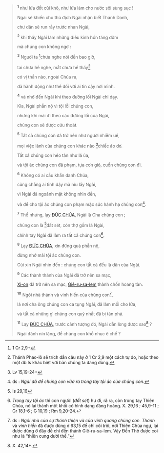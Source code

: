 > <sup><b>1</b></sup> như lửa đốt củi khô, như lửa làm cho nước sôi sùng sục !
>
> Ngài sẽ khiến cho thù địch Ngài nhận biết Thánh Danh,
>
> chư dân sẽ run rẩy trước nhan Ngài,
>
> <sup><b>2</b></sup> khi thấy Ngài làm những điều kinh hồn táng đởm
>
> mà chúng con không ngờ :
>
> <sup><b>3</b></sup> Người ta [^1@-1c429126-c81c-48d8-bad6-3599d9bc3081]chưa nghe nói đến bao giờ,
>
> tai chưa hề nghe, mắt chưa hề thấy[^2-1c429126-c81c-48d8-bad6-3599d9bc3081]
>
> có vị thần nào, ngoài Chúa ra,
>
> đã hành động như thế đối với ai tin cậy nơi mình.
>
> <sup><b>4</b></sup> và nhớ đến Ngài khi theo đường lối Ngài chỉ dạy.
>
> Kìa, Ngài phẫn nộ vì tội lỗi chúng con,
>
> nhưng khi mải đi theo các đường lối của Ngài,
>
> chúng con sẽ được cứu thoát.
>
> <sup><b>5</b></sup> Tất cả chúng con đã trở nên như người nhiễm uế,
>
> mọi việc lành của chúng con khác nào [^2@-1c429126-c81c-48d8-bad6-3599d9bc3081]chiếc áo dơ.
>
> Tất cả chúng con héo tàn như lá úa,
>
> và tội ác chúng con đã phạm, tựa cơn gió, cuốn chúng con đi.
>
> <sup><b>6</b></sup> Không có ai cầu khẩn danh Chúa,
>
> cũng chẳng ai tỉnh dậy mà níu lấy Ngài,
>
> vì Ngài đã ngoảnh mặt không nhìn đến,
>
> và để cho tội ác chúng con phạm mặc sức hành hạ chúng con[^4-1c429126-c81c-48d8-bad6-3599d9bc3081].
>
> <sup><b>7</b></sup> Thế nhưng, lạy [ĐỨC CHÚA](), Ngài là Cha chúng con ;
>
> chúng con là [^3@-1c429126-c81c-48d8-bad6-3599d9bc3081]đất sét, còn thợ gốm là Ngài,
>
> chính tay Ngài đã làm ra tất cả chúng con[^5-1c429126-c81c-48d8-bad6-3599d9bc3081].
>
> <sup><b>8</b></sup> Lạy [ĐỨC CHÚA](), xin đừng quá phẫn nộ,
>
> đừng nhớ mãi tội ác chúng con.
>
> Cúi xin Ngài nhìn đến : chúng con tất cả đều là dân của Ngài.
>
> <sup><b>9</b></sup> Các thành thánh của Ngài đã trở nên sa mạc,
>
> [Xi-on]() đã trở nên sa mạc, [Giê-ru-sa-lem]() thành chốn hoang tàn.
>
> <sup><b>10</b></sup> Ngôi nhà thánh và vinh hiển của chúng con[^6-1c429126-c81c-48d8-bad6-3599d9bc3081],
>
> là nơi cha ông chúng con ca tụng Ngài, đã làm mồi cho lửa,
>
> và tất cả những gì chúng con quý nhất đã bị tàn phá.
>
> <sup><b>11</b></sup> Lạy [ĐỨC CHÚA](), trước cảnh tượng đó, Ngài dằn lòng được sao[^7-1c429126-c81c-48d8-bad6-3599d9bc3081] ?
>
> Ngài đành nín lặng, để chúng con khổ nhục ê chề ?

[^2-1c429126-c81c-48d8-bad6-3599d9bc3081]: Thánh Phao-lô sẽ trích dẫn câu này ở 1 Cr 2,9 một cách tự do, hoặc theo một db Is khác biệt với bản chúng ta đang dùng.
[^4-1c429126-c81c-48d8-bad6-3599d9bc3081]: ds : *Ngài đã để chúng con vữa ra trong tay tội ác của chúng con*.
[^5-1c429126-c81c-48d8-bad6-3599d9bc3081]: *Trong tay tội ác* thì con người (*đất sét*) hư đi, rã ra, còn trong tay Thiên Chúa, nó lại thành một khối có hình dạng đàng hoàng. X. 29,16 ; 45,9-11 ; Gr 18,1-6 ; G 10,19 ; Rm 9,20-24.
[^6-1c429126-c81c-48d8-bad6-3599d9bc3081]: ds : *Ngôi nhà của sự thánh thiện và của vinh quang chúng con.* *Thánh* và *vinh hiển* đã được dùng ở 63,15 để chỉ cõi trời, nơi Thiên Chúa ngự, lại được dùng ở đây để chỉ đền thánh Giê-ru-sa-lem. Vậy Đền Thờ được coi như là “thiên cung dưới thế.”
[^7-1c429126-c81c-48d8-bad6-3599d9bc3081]: X. 42,14+.
[^1@-1c429126-c81c-48d8-bad6-3599d9bc3081]: 1 Cr 2,9+
[^2@-1c429126-c81c-48d8-bad6-3599d9bc3081]: Lv 15,19-24+
[^3@-1c429126-c81c-48d8-bad6-3599d9bc3081]: Is 29,16